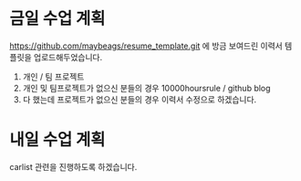 # 금일 수업 계획
https://github.com/maybeags/resume_template.git
에 방금 보여드린 이력서 템플릿을 업로드해두었습니다.

1. 개인 / 팀 프로젝트
2. 개인 및 팀프로젝트가 없으신 분들의 경우 10000hoursrule / github blog
3. 다 했는데 프로젝트가 없으신 분들의 경우 이력서 수정으로 하겠습니다.

# 내일 수업 계획
carlist 관련을 진행하도록 하겠습니다. 